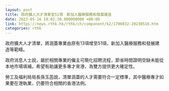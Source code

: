 ```yaml
---
layout: post
title: 政府擴人大才清單至51項　新加入醫療服務和發展建造
date: 2023-05-16 18:02:30.000000000 +08:00
link: https://news.rthk.hk/rthk/ch/component/k2/1700832-20230516.htm
categories: rthk
---
```


政府擴大人才清單，將涵蓋專業由原有13項增至51項，新加入醫療服務和發展建造等範疇。

政府消息人士說，屬於相關專業的僱主可簡化招聘流程，節省時間證明空缺未能從本地市場填補，希望有助讓更多專才來港，為雙方提供更大確定性。

勞工及福利局局長孫玉菡說，清單涵蓋的人才需要符合一定標準，其中醫療專才如果要在港執業，仍要符合相關的香港法例。
